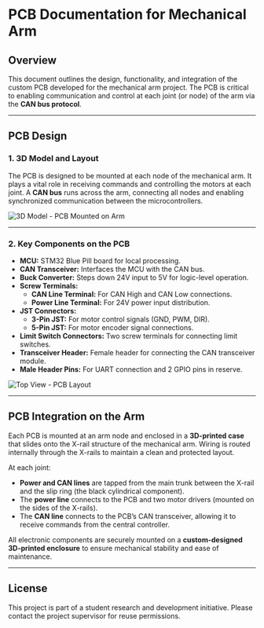 # PCB Documentation for Mechanical Arm

## Overview

This document outlines the design, functionality, and integration of the custom PCB developed for the mechanical arm project. The PCB is critical to enabling communication and control at each joint (or node) of the arm via the **CAN bus protocol**.

---

## PCB Design

### 1. 3D Model and Layout

The PCB is designed to be mounted at each node of the mechanical arm. It plays a vital role in receiving commands and controlling the motors at each joint. A **CAN bus** runs across the arm, connecting all nodes and enabling synchronized communication between the microcontrollers.

![3D Model - PCB Mounted on Arm](./Screenshot%202025-04-06%20154113.png)

---

### 2. Key Components on the PCB

- **MCU:** STM32 Blue Pill board for local processing.
- **CAN Transceiver:** Interfaces the MCU with the CAN bus.
- **Buck Converter:** Steps down 24V input to 5V for logic-level operation.
- **Screw Terminals:**
  - **CAN Line Terminal:** For CAN High and CAN Low connections.
  - **Power Line Terminal:** For 24V power input distribution.
- **JST Connectors:**
  - **3-Pin JST:** For motor control signals (GND, PWM, DIR).
  - **5-Pin JST:** For motor encoder signal connections.
- **Limit Switch Connectors:** Two screw terminals for connecting limit switches.
- **Transceiver Header:** Female header for connecting the CAN transceiver module.
- **Male Header Pins:** For UART connection and 2 GPIO pins in reserve.

![Top View - PCB Layout](./Screenshot%202025-04-07%20113859.png)

---

## PCB Integration on the Arm

Each PCB is mounted at an arm node and enclosed in a **3D-printed case** that slides onto the X-rail structure of the mechanical arm. Wiring is routed internally through the X-rails to maintain a clean and protected layout.

At each joint:
- **Power and CAN lines** are tapped from the main trunk between the X-rail and the slip ring (the black cylindrical component).
- The **power line** connects to the PCB and two motor drivers (mounted on the sides of the X-rails).
- The **CAN line** connects to the PCB’s CAN transceiver, allowing it to receive commands from the central controller.

All electronic components are securely mounted on a **custom-designed 3D-printed enclosure** to ensure mechanical stability and ease of maintenance.

---

## License

This project is part of a student research and development initiative. Please contact the project supervisor for reuse permissions.

